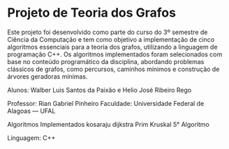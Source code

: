 # Projeto de Teoria dos Grafos

Este projeto foi desenvolvido como parte do curso do 3º semestre de Ciência da Computação e tem como objetivo a implementação de cinco algoritmos essenciais para a teoria dos grafos, utilizando a linguagem de programação C++. Os algoritmos implementados foram selecionados com base no conteúdo programático da disciplina, abordando problemas clássicos de grafos, como percursos, caminhos mínimos e construção de árvores geradoras mínimas.

Alunos: Walber Luis Santos da Paixão e Helio José Ribeiro Rego

Professor: Rian Gabriel Pinheiro
Faculdade: Universidade Federal de Alagoas — UFAL

Algoritmos Implementados
kosaraju
dijkstra
Prim
Kruskal
5° Algoritmo

Linguagem: C++
